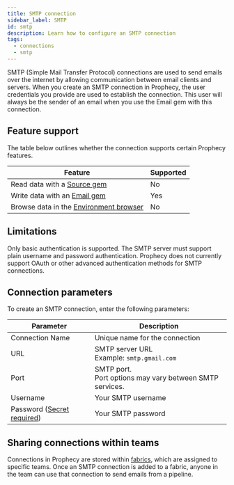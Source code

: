 ```yaml
---
title: SMTP connection
sidebar_label: SMTP
id: smtp
description: Learn how to configure an SMTP connection
tags:
  - connections
  - smtp
---
```


SMTP (Simple Mail Transfer Protocol) connections are used to send emails over the internet by allowing communication between email clients and servers. When you create an SMTP connection in Prophecy, the user credentials you provide are used to establish the connection. This user will always be the sender of an email when you use the Email gem with this connection.

## Feature support

The table below outlines whether the connection supports certain Prophecy features.

| Feature                                                                    | Supported |
| -------------------------------------------------------------------------- | --------- |
| Read data with a [Source gem](/analysts/source-target)                     | No        |
| Write data with an [Email gem](/analysts/email)                            | Yes       |
| Browse data in the [Environment browser](/analysts/project-editor#sidebar) | No        |

## Limitations

Only basic authentication is supported. The SMTP server must support plain username and password authentication. Prophecy does not currently support OAuth or other advanced authentication methods for SMTP connections.

## Connection parameters

To create an SMTP connection, enter the following parameters:

| Parameter                                                                                     | Description                                                 |
| --------------------------------------------------------------------------------------------- | ----------------------------------------------------------- |
| Connection Name                                                                               | Unique name for the connection                              |
| URL                                                                                           | SMTP server URL<br/>Example: `smtp.gmail.com`               |
| Port                                                                                          | SMTP port.<br/>Port options may vary between SMTP services. |
| Username                                                                                      | Your SMTP username                                          |
| Password ([Secret required](docs/administration/fabrics/prophecy-fabrics/secrets/secrets.md)) | Your SMTP password                                          |

## Sharing connections within teams

Connections in Prophecy are stored within [fabrics](docs/administration/fabrics/prophecy-fabrics/prophecy-fabrics.md), which are assigned to specific teams. Once an SMTP connection is added to a fabric, anyone in the team can use that connection to send emails from a pipeline.
